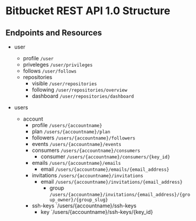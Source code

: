 Bitbucket REST API 1.0 Structure
================================

Endpoints and Resources
-----------------------

* user
  * profile `/user`
  * priveleges `/user/privileges`
  * follows `/user/follows`
  * repositories 
    * visible `/user/repositories`
    * following `/user/repositories/overview`
    * dashboard `/user/repositories/dashboard`

* users
  * account 
    * profile `/users/{accountname}`
    * plan `/users/{accountname}/plan`
    * followers `/users/{accountname}/followers`
    * events `/users/{accountname}/events`
    * consumers `/users/{accountname}/consumers`
      * consumer `/users/{accountname}/consumers/{key_id}`
    * emails `/users/{accountname}/emails`
      * email `/users/{accountname}/emails/{email_address}`
    * invitations `/users/{accountname}/invitations`
      * email `/users/{accountname}/invitations/{email_address}`
        * group `/users/{accountname}/invitations/{email_address}/{group_owner}/{group_slug}`
    * ssh-keys `/users/{accountname}/ssh-keys
      * key `/users/{accountname}/ssh-keys/{key_id}
